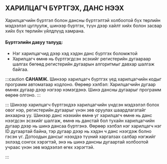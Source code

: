
## ХАРИЛЦАГЧ БҮРТГЭХ, ДАНС НЭЭХ
 Харилцагчийн бүртгэл болон дансны бүртгэлтэй холбоотой бүх төрлийн мэдээлэл цуглуулж, шинээр бүртгэх, түүн дээр хайлт хийх болон засвар хийх бүх төрлийн үйлдлүүд хамрана. 

#### Бүртгэлийн давуу талууд:
* Нэг харилцагчид дээр хэд хэдэн данс бүртгэх боломжтой 
* Харилцагч өмнө нь бүртгэгдсэн эсэхийг регистерийн дугаараар шалгах бөгөөд регистерийн дугаарын алгоритмыг давхар шалгаж байгаа.

:::caution **САНАМЖ.**
Шинээр харилцагч бүртгэх үед харилцагчийн кодыг программ автоматаар кодлоно. Өөрөөр хэлбэл: Харилцагчийн дугаар өмнөх дугаар дээр нэгээр нэмэгдэнэ. Шинэ дансны дугаарыг программ өөрөө олгоно. 
:::

:::
Шинээр харилцагч бүртгэхдээ харилцагчийн үндсэн мэдээлэл болох овог нэр, регистерийн дугаарыг үнэн зөв оруулах шаардлагатайг анхаарна уу. Шинээр данс нээхийн өмнө уг харилцагч өмнө нь данс нээгдсэн эсэхийг шалгаж, өмнө нь данстай бол тухайн харилцагчийн дугаар дээр нь шинэ дансаа бүртгэнэ. Өөрөөр хэлбэл нэг харилцагч нэг ID дугаартай байна, тэр дугаар дээр нь хэдэн ч данс нээгдэж болно гэсэн үг.
Дотоодын дансыг нээхдээ түүний харгалзах салбар нэгжийг эхлээд сонгох хэрэгтэй, энэ нь шинэ дансны дугаартай холбоотой учраас үнэн зөв мэдээлэл өгөх хэрэгтэй.


:::

